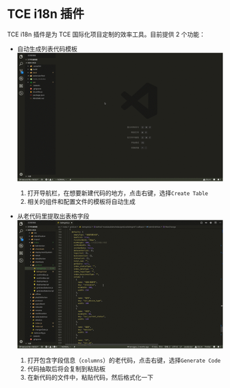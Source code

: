 # TCE i18n 插件

TCE i18n 插件是为 TCE 国际化项目定制的效率工具。目前提供 2 个功能：

- 自动生成列表代码模板
  ![new code](https://github.com/dickenslian/vscode-tce-i18n/blob/master/images/table.gif?raw=true)

  1. 打开导航栏，在想要新建代码的地方，点击右键，选择`Create Table`
  2. 相关的组件和配置文件的模板将自动生成

- 从老代码里提取出表格字段
  ![add code](https://github.com/dickenslian/vscode-tce-i18n/blob/master/images/generate.gif?raw=true)

  1. 打开包含字段信息（`columns`）的老代码，点击右键，选择`Generate Code`
  2. 代码抽取后将会复制到粘贴板
  3. 在新代码的文件中，粘贴代码，然后格式化一下
